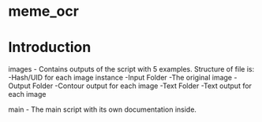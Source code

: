 # meme_ocr

# Introduction

images - Contains outputs of the script with 5 examples. Structure of file is:
  -Hash/UID for each image instance
    -Input Folder
      -The original image
    -Output Folder
      -Contour output for each image
    -Text Folder
      -Text output for each image
      
main - The main script with its own documentation inside.

